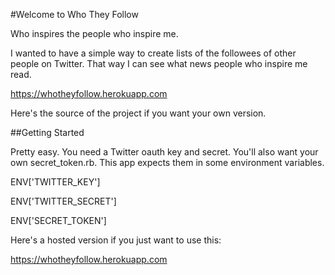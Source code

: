 #Welcome to Who They Follow

Who inspires the people who inspire me. 

I wanted to have a simple way to create lists of the followees of other people on Twitter. That way I can see what news people who inspire me read.

https://whotheyfollow.herokuapp.com

Here's the source of the project if you want your own version. 


##Getting Started

Pretty easy. You need a Twitter oauth key and secret. You'll also want your own secret_token.rb. This app expects them in some environment variables. 

ENV['TWITTER_KEY']

ENV['TWITTER_SECRET']

ENV['SECRET_TOKEN']

Here's a hosted version if you just want to use this: 

https://whotheyfollow.herokuapp.com
